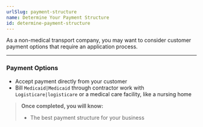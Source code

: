 ```yaml
---
urlSlug: payment-structure
name: Determine Your Payment Structure
id: determine-payment-structure
---
```

As a non-medical transport company, you may want to consider customer payment options that require an application process. 

---
### Payment Options

* Accept payment directly from your customer
* Bill `Medicaid|Medicaid` through contractor work with `Logisticare|logisticare` or a medical care facility, like a nursing home

>**Once completed, you will know:**
>
>* The best payment structure for your business
